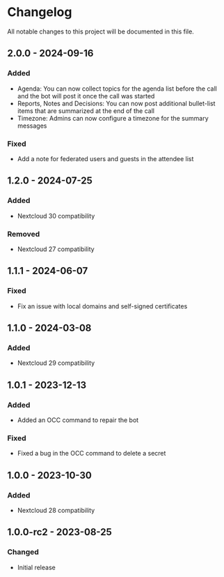 # Changelog
All notable changes to this project will be documented in this file.

## 2.0.0 - 2024-09-16
### Added
- Agenda: You can now collect topics for the agenda list before the call and the bot will post it once the call was started
- Reports, Notes and Decisions: You can now post additional bullet-list items that are summarized at the end of the call
- Timezone: Admins can now configure a timezone for the summary messages

### Fixed
- Add a note for federated users and guests in the attendee list

## 1.2.0 - 2024-07-25
### Added
- Nextcloud 30 compatibility

### Removed
- Nextcloud 27 compatibility

## 1.1.1 - 2024-06-07
### Fixed
- Fix an issue with local domains and self-signed certificates

## 1.1.0 - 2024-03-08
### Added
- Nextcloud 29 compatibility

## 1.0.1 - 2023-12-13
### Added
- Added an OCC command to repair the bot

### Fixed
- Fixed a bug in the OCC command to delete a secret

## 1.0.0 - 2023-10-30
### Added
- Nextcloud 28 compatibility

## 1.0.0-rc2 - 2023-08-25
### Changed
- Initial release

